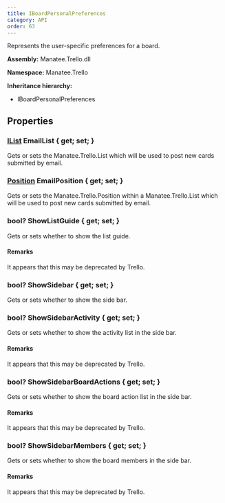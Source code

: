 ```yaml
---
title: IBoardPersonalPreferences
category: API
order: 63
---
```


Represents the user-specific preferences for a board.

**Assembly:** Manatee.Trello.dll

**Namespace:** Manatee.Trello

**Inheritance hierarchy:**

- IBoardPersonalPreferences

## Properties

### [IList](../IList#ilist) EmailList { get; set; }

Gets or sets the Manatee.Trello.List which will be used to post new cards submitted by email.

### [Position](../Position#position) EmailPosition { get; set; }

Gets or sets the Manatee.Trello.Position within a Manatee.Trello.List which will be used to post new cards submitted by email.

### bool? ShowListGuide { get; set; }

Gets or sets whether to show the list guide.

#### Remarks

It appears that this may be deprecated by Trello.

### bool? ShowSidebar { get; set; }

Gets or sets whether to show the side bar.

### bool? ShowSidebarActivity { get; set; }

Gets or sets whether to show the activity list in the side bar.

#### Remarks

It appears that this may be deprecated by Trello.

### bool? ShowSidebarBoardActions { get; set; }

Gets or sets whether to show the board action list in the side bar.

#### Remarks

It appears that this may be deprecated by Trello.

### bool? ShowSidebarMembers { get; set; }

Gets or sets whether to show the board members in the side bar.

#### Remarks

It appears that this may be deprecated by Trello.

